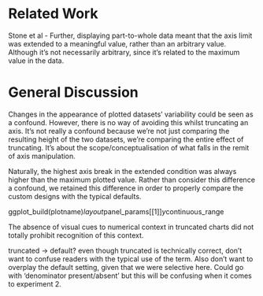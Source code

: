 # Related Work

Stone et al - Further, displaying part-to-whole data meant that the axis limit was extended to a meaningful value, rather than an arbitrary value. Although it’s not necessarily arbitrary, since it’s related to the maximum value in the data.

# General Discussion

Changes in the appearance of plotted datasets’ variability could be seen as a confound. However, there is no way of  avoiding this whilst truncating an axis. It’s not really a confound because we’re not just comparing the resulting height of the two datasets, we’re comparing the entire effect of truncating. It’s about the scope/conceptualisation of what falls in the remit of axis manipulation.

Naturally, the highest axis break in the extended condition was always higher than the maximum plotted value. Rather than consider this difference a confound, we retained this difference in order to properly compare the custom designs with the typical defaults. 

ggplot_build(plotname)$layout$panel_params[[1]]$y$continuous_range

The absence of visual cues to numerical context in truncated charts did not totally prohibit recognition of this context. 

truncated -> default? even though truncated is technically correct, don’t want to confuse readers with the typical use of the term. Also don’t want to overplay the default setting, given that we were selective here. Could go with ‘denominator present/absent’ but this will be confusing when it comes to experiment 2. 

